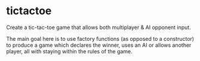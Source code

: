 # tictactoe
Create a tic-tac-toe game that allows both multiplayer &amp; AI opponent input.

The main goal here is to use factory functions (as opposed to a constructor) to produce a game which declares the winner, uses an AI or allows another player, all with staying within the rules of the game.
